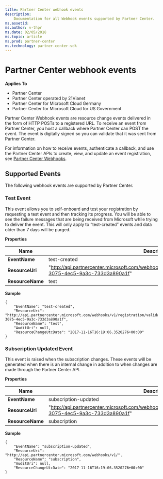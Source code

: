 ```yaml
---
title: Partner Center webhook events
description: 
    Documentation for all Webhook events supported by Partner Center.
ms.assetid: 
ms.author: v-thpr
ms.date: 02/05/2018
ms.topic: article
ms.prod: partner-center
ms.technology: partner-center-sdk
---
```


# Partner Center webhook events


<span class="sidebar_heading" style="font-weight: bold;">Applies
To</span>

-   Partner Center
-   Partner Center operated by 21Vianet
-   Partner Center for Microsoft Cloud Germany
-   Partner Center for Microsoft Cloud for US Government

Partner Center Webhook events are resource change events delivered in the form of HTTP POSTs to a registered URL. To receive an event from Partner Center, you host a callback where Partner Center can POST the event. The event is digitally signed so you can validate that it was sent from Partner Center. 

For information on how to receive events, authenticate a callback, and use the Partner Center APIs to create, view, and update an event registration, see [Partner Center Webhooks](partner-center-webhooks.md).


## <span id="supportedEvents"></span><span id="SUPPORTEDEVENTS"></span>Supported Events

The following webhook events are supported by Partner Center.

### <span id="testEvent"></span><span id="TESTEVENT"></span>Test Event

This event allows you to self-onboard and test your registration by requesting a test event and then tracking its progress. You will be able to see the failure messages that are being received from Microsoft while trying to deliver the event. This will only apply to “test-created” events and data older than 7 days will be purged.

**Properties**

| Name                      | Description                                                                           |
|---------------------------|---------------------------------------------------------------------------------------|
| **EventName**             | test-created|
| **ResourceUri**           | "http://api.partnercenter.microsoft.com/webhooks/v1/registration/validationEvents/c0bfd694-3075-4ec5-9a3c-733d3a890a1f"                                                 |
| **ResourceName**          | test                                                |   


**Sample**

```
{
    "EventName": "test-created",
    "ResourceUri": "http://api.partnercenter.microsoft.com/webhooks/v1/registration/validationEvents/c0bfd694-3075-4ec5-9a3c-733d3a890a1f",
    "ResourceName": "test",
    "AuditUri": null,
    "ResourceChangeUtcDate": "2017-11-16T16:19:06.3520276+00:00"
}
```

### <span id="subscriptionUpdatedEvent"></span><span id="SUBSCRIPTIONUPDATEDEVENT"></span>Subscription Updated Event

This event is raised when the subscription changes. These events will be generated when there is an internal change in addition to when changes are made through the Partner Center API. 

**Properties**

| Name                      | Description                                                                           |
|---------------------------|---------------------------------------------------------------------------------------|
| **EventName**             | subscription-updated                                                                  |
| **ResourceUri**           | "http://api.partnercenter.microsoft.com/webhooks/v1/registration/validationEvents/c0bfd694-3075-4ec5-9a3c-733d3a890a1f"                                                 |
| **ResourceName**          | subscription                                                |   


**Sample**

```
{
    "EventName": "subscription-updated",
    "ResourceUri": "http://api.partnercenter.microsoft.com/webhooks/v1/",
    "ResourceName": "subscription",
    "AuditUri": null,
    "ResourceChangeUtcDate": "2017-11-16T16:19:06.3520276+00:00"
}
```




